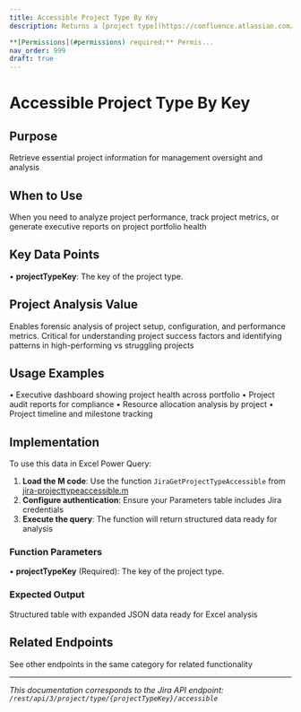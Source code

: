 ```yaml
---
title: Accessible Project Type By Key
description: Returns a [project type](https://confluence.atlassian.com/x/Var1Nw) if it is accessible to the user.

**[Permissions](#permissions) required:** Permis...
nav_order: 999
draft: true
---
```


# Accessible Project Type By Key

## Purpose
Retrieve essential project information for management oversight and analysis

## When to Use
When you need to analyze project performance, track project metrics, or generate executive reports on project portfolio health

## Key Data Points
• **projectTypeKey**: The key of the project type.

## Project Analysis Value
Enables forensic analysis of project setup, configuration, and performance metrics. Critical for understanding project success factors and identifying patterns in high-performing vs struggling projects

## Usage Examples
• Executive dashboard showing project health across portfolio
• Project audit reports for compliance
• Resource allocation analysis by project
• Project timeline and milestone tracking

## Implementation
To use this data in Excel Power Query:

1. **Load the M code**: Use the function `JiraGetProjectTypeAccessible` from [jira-projecttypeaccessible.m](../assets/jira-projecttypeaccessible.m)
2. **Configure authentication**: Ensure your Parameters table includes Jira credentials
3. **Execute the query**: The function will return structured data ready for analysis

### Function Parameters
• **projectTypeKey** (Required): The key of the project type.

### Expected Output
Structured table with expanded JSON data ready for Excel analysis

## Related Endpoints
See other endpoints in the same category for related functionality

---
*This documentation corresponds to the Jira API endpoint: `/rest/api/3/project/type/{projectTypeKey}/accessible`*
